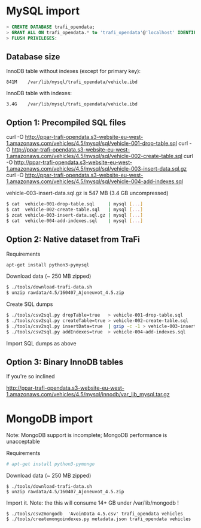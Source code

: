 # MySQL import

```sql
> CREATE DATABASE trafi_opendata;
> GRANT ALL ON trafi_opendata.* to 'trafi_opendata'@'localhost' IDENTIFIED BY 'trafi_opendata';
> FLUSH PRIVILEGES:
```
 
## Database size

InnoDB table without indexes (except for primary key):

```
841M    /var/lib/mysql/trafi_opendata/vehicle.ibd
```

InnoDB table with indexes:

```
3.4G    /var/lib/mysql/trafi_opendata/vehicle.ibd
```

## Option 1: Precompiled SQL files

curl -O http://ppar-trafi-opendata.s3-website-eu-west-1.amazonaws.com/vehicles/4.5/mysql/sql/vehicle-001-drop-table.sql
curl -O http://ppar-trafi-opendata.s3-website-eu-west-1.amazonaws.com/vehicles/4.5/mysql/sql/vehicle-002-create-table.sql
curl -O http://ppar-trafi-opendata.s3-website-eu-west-1.amazonaws.com/vehicles/4.5/mysql/sql/vehicle-003-insert-data.sql.gz
curl -O http://ppar-trafi-opendata.s3-website-eu-west-1.amazonaws.com/vehicles/4.5/mysql/sql/vehicle-004-add-indexes.sql

vehicle-003-insert-data.sql.gz is 547 MB (3.4 GB uncompressed)

```bash
$ cat  vehicle-001-drop-table.sql     | mysql [...] 
$ cat  vehicle-002-create-table.sql   | mysql [...]
$ zcat vehicle-003-insert-data.sql.gz | mysql [...]
$ cat  vehicle-004-add-indexes.sql    | mysql [...]
```

## Option 2: Native dataset from TraFi

Requirements

```bash
apt-get install python3-pymysql
```

Download data (~ 250 MB zipped)

```bash
$ ./tools/download-trafi-data.sh
$ unzip rawdata/4.5/160407_Ajoneuvot_4.5.zip
```

Create SQL dumps

```bash
$ ./tools/csv2sql.py dropTable=true   > vehicle-001-drop-table.sql
$ ./tools/csv2sql.py createTable=true > vehicle-002-create-table.sql
$ ./tools/csv2sql.py insertData=true  | gzip -c -1 > vehicle-003-insert-data.sql.gz
$ ./tools/csv2sql.py addIndexes=true  > vehicle-004-add-indexes.sql
```

Import SQL dumps as above

## Option 3: Binary InnoDB tables

If you're so inclined

http://ppar-trafi-opendata.s3-website-eu-west-1.amazonaws.com/vehicles/4.5/mysql/innodb/var_lib_mysql.tar.gz


# MongoDB import

Note: MongoDB support is incomplete; MongoDB performance is unacceptable

Requirements
```bash
# apt-get install python3-pymongo
```

Download data (~ 250 MB zipped)

```
$ ./tools/download-trafi-data.sh
$ unzip rawdata/4.5/160407_Ajoneuvot_4.5.zip
```

Import it. Note: the this will consume 14+ GB under /var/lib/mongodb !

```
$ ./tools/csv2mongodb  'AvoinData 4.5.csv' trafi_opendata vehicles
$ ./tools/createmongoindexes.py metadata.json trafi_opendata vehicles
```

